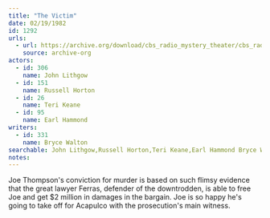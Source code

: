 ```yaml
---
title: "The Victim"
date: 02/19/1982
id: 1292
urls: 
  - url: https://archive.org/download/cbs_radio_mystery_theater/cbs_radio_mystery_theater-1251-1300.zip/cbs_radio_mystery_theater-1251-1300%2Fcbsrmt_1292_the_victim.mp3
    source: archive-org
actors:  
  - id: 306
    name: John Lithgow  
  - id: 151
    name: Russell Horton  
  - id: 26
    name: Teri Keane  
  - id: 95
    name: Earl Hammond
writers:  
  - id: 331
    name: Bryce Walton
searchable: John Lithgow,Russell Horton,Teri Keane,Earl Hammond Bryce Walton
notes:  
---
```

Joe Thompson's conviction for murder is based on such flimsy evidence that the great lawyer Ferras, defender of the downtrodden, is able to free Joe and get $2 million in damages in the bargain. Joe is so happy he's going to take off for Acapulco with the prosecution's main witness.